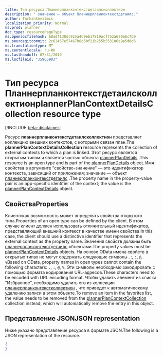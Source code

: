 ```yaml
---
title: Тип ресурса Планнерпланконтекстдетаилсколлектион
description: " значение — объект Планнерпланконтекстдетаилс."
author: TarkanSevilmis
localization_priority: Normal
ms.prod: planner
doc_type: resourcePageType
ms.openlocfilehash: b8adf130dc925a4d9eb17819acf7b2a670a6c7b9
ms.sourcegitcommit: 2c62457e57467b8d50f21b255b553106a9a5d8d6
ms.translationtype: MT
ms.contentlocale: ru-RU
ms.lasthandoff: 07/31/2019
ms.locfileid: "35965903"
---
```

# <a name="plannerplancontextdetailscollection-resource-type"></a><span data-ttu-id="f808e-103">Тип ресурса Планнерпланконтекстдетаилсколлектион</span><span class="sxs-lookup"><span data-stu-id="f808e-103">plannerPlanContextDetailsCollection resource type</span></span>

[!INCLUDE [beta-disclaimer](../../includes/beta-disclaimer.md)]


<span data-ttu-id="f808e-104">Ресурс **планнерпланконтекстдетаилсколлектион** представляет коллекцию внешних контекстов, с которыми связан план.</span><span class="sxs-lookup"><span data-stu-id="f808e-104">The **plannerPlanContextDetailsCollection** resource represents the collection of external contexts to which a plan is linked.</span></span> <span data-ttu-id="f808e-105">Этот ресурс является открытым типом и является частью объекта [plannerPlanDetails](plannerplandetails.md) .</span><span class="sxs-lookup"><span data-stu-id="f808e-105">This resource is an open type and is part of the [plannerPlanDetails](plannerplandetails.md) object.</span></span> <span data-ttu-id="f808e-106">Имя свойства в аргументе "свойство-значение" — это идентификатор контекста, зависящий от приложения; значение — объект [планнерпланконтекстдетаилс](plannerplancontextdetails.md) .</span><span class="sxs-lookup"><span data-stu-id="f808e-106">The property name in the property-value pair is an app-specific identifier of the context; the value is the [plannerPlanContextDetails](plannerplancontextdetails.md) object.</span></span>


## <a name="properties"></a><span data-ttu-id="f808e-107">Свойства</span><span class="sxs-lookup"><span data-stu-id="f808e-107">Properties</span></span>
<span data-ttu-id="f808e-108">Клиентская возможность может определять свойства открытого типа.</span><span class="sxs-lookup"><span data-stu-id="f808e-108">Properties of an open type can be defined by the client.</span></span> <span data-ttu-id="f808e-109">В этом случае клиент должен использовать отличительный идентификатор, представляющий внешний контекст в качестве имени свойства.</span><span class="sxs-lookup"><span data-stu-id="f808e-109">In this case, the client should use a distinctive identifier that represents the external context as the property name.</span></span> <span data-ttu-id="f808e-110">Значения свойств должны быть [планнерпланконтекстдетаилс](plannerplancontextdetails.md) объектами.</span><span class="sxs-lookup"><span data-stu-id="f808e-110">The property values must be [plannerPlanContextDetails](plannerplancontextdetails.md) objects.</span></span> <span data-ttu-id="f808e-111">На основе OData имена свойств в открытых типах не могут содержать следующие символы `.`:, `:`, `@`,. `%`</span><span class="sxs-lookup"><span data-stu-id="f808e-111">Based on OData, property names in open types cannot contain the following characters: `.`, `:`, `@`, `%`.</span></span> <span data-ttu-id="f808e-112">Эти символы необходимо закодировать с помощью формата кодирования URL-адресов.</span><span class="sxs-lookup"><span data-stu-id="f808e-112">These characters need to be encoded with URL encoding format.</span></span> <span data-ttu-id="f808e-113">Чтобы удалить элемент из списка "Избранное", необходимо удалить его из коллекции [планнерпланконтекстколлектион](plannerplancontextcollection.md) , что приведет к автоматическому удалению записи в этом объекте.</span><span class="sxs-lookup"><span data-stu-id="f808e-113">To remove an item in the favorites list, the value needs to be removed from the [plannerPlanContextCollection](plannerplancontextcollection.md) collection instead, which will automatically remove the entry in this object.</span></span>

## <a name="json-representation"></a><span data-ttu-id="f808e-114">Представление JSON</span><span class="sxs-lookup"><span data-stu-id="f808e-114">JSON representation</span></span>
<span data-ttu-id="f808e-115">Ниже указано представление ресурса в формате JSON.</span><span class="sxs-lookup"><span data-stu-id="f808e-115">The following is a JSON representation of the resource.</span></span>

<!-- {
  "blockType": "resource",
  "optionalProperties": [

  ],
  "@odata.type": "microsoft.graph.plannerPlanContextDetailsCollection"
}-->

```json
{
}

```
<!-- uuid: 8fcb5dbc-d5aa-4681-8e31-b001d5168d79
2015-10-25 14:57:30 UTC -->
<!--
{
  "type": "#page.annotation",
  "description": "plannerPlanContextDetailsCollection resource",
  "keywords": "",
  "section": "documentation",
  "tocPath": "",
  "suppressions": []
}
-->
